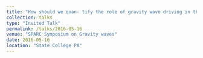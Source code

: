 ```yaml
---
title: "How should we quan- tify the role of gravity wave driving in the Brewer-Dobson Circulation?"
collection: talks
type: "Invited Talk"
permalink: /talks/2016-05-16
venue: "SPARC Symposium on Gravity waves"
date: 2016-05-16
location: "State College PA"
---
```


